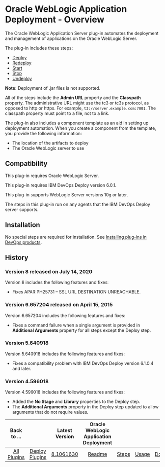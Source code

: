
# Oracle WebLogic Application Deployment - Overview

The Oracle WebLogic Application Server plug-in automates the deployment and management of applications on the Oracle WebLogic Server.

The plug-in includes these steps:

* [Deploy](#deploy)
* [Redeploy](#redeploy)
* [Start](#start)
* [Stop](#stop)
* [Undeploy](#undeploy)

**Note:** Deployment of .jar files is not supported.

All of the steps include the **Admin URL** property and the **Classpath** property. The administrative URL might use the tc3 or tc3s protocol, as opposed to http or https. For example, `t3://server.example.com:7001`. The classpath property must point to a file, not to a link.

The plug-in also includes a component template as an aid in setting up deployment automation. When you create a component from the template, you provide the following information:

* The location of the artifacts to deploy
* The Oracle WebLogic server to use

## Compatibility

This plug-in requires Oracle WebLogic Server.

This plug-in requires IBM DevOps Deploy version 6.0.1.

This plug-in supports WebLogic Server versions 10g or later.

The steps in this plug-in run on any agents that the IBM DevOps Deploy server supports.

## Installation

No special steps are required for installation. See [Installing plug-ins in DevOps products](https://community.ibm.com/community/user/wasdevops/blogs/laurel-dickson-bull1/2022/06/13/install-plugins "Installing plug-ins in DevOps Deploy").

## History

### Version 8 released on July 14, 2020

Version 8 includes the following features and fixes:

* Fixes APAR PH25731 – SSL URL DESTINATION UNREACHABLE.

### Version 6.657204 released on April 15, 2015

Version 6.657204 includes the following features and fixes:

* Fixes a command failure when a single argument is provided in **Additional Arguments** property for all steps except the Deploy step.

### Version 5.640918

Version 5.640918 includes the following features and fixes:

* Fixes a compatibility problem with IBM DevOps Deploy version 6.1.0.4 and later.

### Version 4.596018

Version 4.596018 includes the following features and fixes:

* Added the **No Stage** and **Library** properties to the Deploy step.
* The **Additional Arguments** property in the Deploy step updated to allow arguments that do not require values.

|Back to ...||Latest Version|Oracle WebLogic Application Deployment ||||
| :---: | :---: | :---: | :---: | :---: | :---: | :---: |
|[All Plugins](../../index.md)|[Deploy Plugins](../README.md)|[8.1061630](https://raw.githubusercontent.com/UrbanCode/IBM-UCD-PLUGINS/main/files/plugin-air-WebLogic-Application-Deployment/plugin-air-WebLogic-Application-Deployment-8.1061630.zip)|[Readme](README.md)|[Steps](steps.md)|[Usage](usage.md)|[Downloads](downloads.md)|
